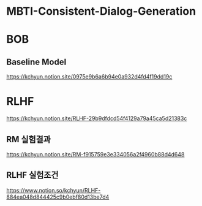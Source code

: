 # MBTI-Consistent-Dialog-Generation 

# BOB

## Baseline Model
https://kchyun.notion.site/0975e9b6a6b94e0a932d4fd4f19dd19c

# RLHF
https://kchyun.notion.site/RLHF-29b9dfdcd54f4129a79a45ca5d21383c

## RM 실험결과
https://kchyun.notion.site/RM-f915759e3e334056a2f4960b88d4d648

## RLHF 실험조건
https://www.notion.so/kchyun/RLHF-884ea048d844425c9b0ebf80d13be7d4
